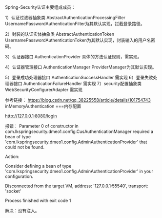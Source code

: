 Spring-Security认证主要组成成员：

1）认证过滤器抽象类 AbstractAuthenticationProcessingFilter
UsernamePasswordAuthenticationFilter为其默认实现，拦截登录路径。

2）封装的认证实体抽象类 AbstractAuthenticationToken
UsernamePasswordAuthenticationToken为其默认实现，封装输入的用户名密码。

3）认证器接口 AuthenticationProvider
具体的方法认证规则，需实现。

4）认证器管理接口 AuthenticationManager
ProviderManager为其默认实现。

5）登录成功处理器接口 AuthenticationSuccessHandler
需实现
6）登录失败处理器接口 AuthenticationFailureHandler
需实现
7）security配置抽象类 WebSecurityConfigurerAdapter
需实现

参考链接：
https://blog.csdn.net/qq_38225558/article/details/101754743
inMemoryAuthentication ===内存配置

http://127.0.0.1:8080/login

报错：
Parameter 0 of constructor in com.lkspringsecurity.dmeo1.config.CusAuthenticationManager required a bean of type 'com.lkspringsecurity.dmeo1.config.AdminAuthenticationProvider' that could not be found.


Action:

Consider defining a bean of type 'com.lkspringsecurity.dmeo1.config.AdminAuthenticationProvider' in your configuration.

Disconnected from the target VM, address: '127.0.0.1:55540', transport: 'socket'

Process finished with exit code 1

解决：没有注入。